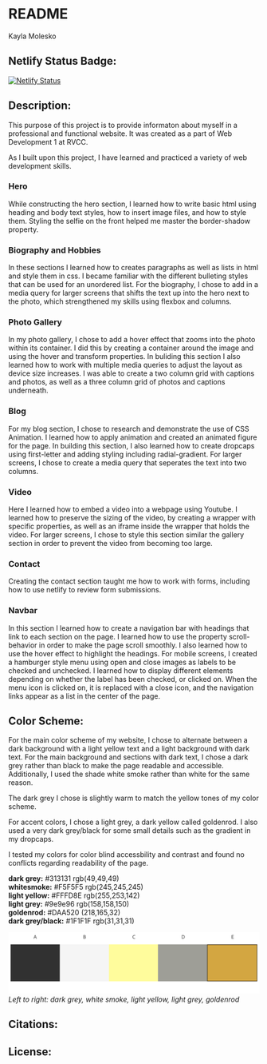# README

Kayla Molesko

## Netlify Status Badge:

[![Netlify Status](https://api.netlify.com/api/v1/badges/39c5ed1f-89fe-40da-89be-7a3ba3c69f7e/deploy-status)](https://app.netlify.com/sites/about-me-kmolesko/deploys)

## Description:

This purpose of this project is to provide informaton about myself in a professional and functional website. It was created as a part of Web Development 1 at RVCC.

As I built upon this project, I have learned and practiced a variety of web development skills. 

### Hero

While constructing the hero section, I learned how to write basic html using heading and body text styles, how to insert image files, and how to style them. Styling the selfie on the front helped me master the border-shadow property. 

### Biography and Hobbies

In these sections I learned how to creates paragraphs as well as lists in html and style them in css. I became familiar with the different bulleting styles that can be used for an unordered list. For the biography, I chose to add in a media query for larger screens that shifts the text up into the hero next to the photo, which strengthened my skills using flexbox and columns. 

### Photo Gallery

In my photo gallery, I chose to add a hover effect that zooms into the photo within its container. I did this by creating a container around the image and using the hover and transform properties. In buliding this section I also learned how to work with multiple media queries to adjust the layout as device size increases. I was able to create a two column grid with captions and photos, as well as a three column grid of photos and captions underneath.

### Blog

For my blog section, I chose to research and demonstrate the use of CSS Animation. I learned how to apply animation and created an animated figure for the page. In building this section, I also learned how to create dropcaps using first-letter and adding styling including radial-gradient. For larger screens, I chose to create a media query that seperates the text into two columns.

### Video

Here I learned how to embed a video into a webpage using Youtube. I learned how  to preserve the sizing of the video, by creating a wrapper with specific properties, as well as an iframe inside the wrapper that holds the video. For larger screens, I chose to style this section similar the gallery section in order to prevent the video from becoming too large.

### Contact

Creating the contact section taught me how to work with forms, including how to use netlify to review form submissions. 

### Navbar

In this section I learned how to create a navigation bar with headings that link to each section on the page. I learned how to use the property scroll-behavior in order to make the page scroll smoothly. I also learned how to use the hover effect to highlight the headings. For mobile screens, I created a hamburger style menu using open and close images as labels to be checked and unchecked. I learned how to display different elements depending on whether the label has been checked, or clicked on. When the menu icon is clicked on, it is replaced with a close icon, and the navigation links appear as a list in the center of the page. 

## Color Scheme:

For the main color scheme of my website, I chose to alternate between a dark background with a light yellow text and a light background with dark text. For the main background and sections with dark text, I chose a dark grey rather than black to make the page readable and accessible. Additionally, I used the shade white smoke rather than white for the same reason. 

The dark grey I chose is slightly warm to match the yellow tones of my color scheme.

For accent colors, I chose a light grey, a dark yellow called goldenrod. I also used a very dark grey/black for some small details such as the gradient in my dropcaps. 

I tested my colors for color blind accessbility and contrast and found no conflicts regarding readability of the page.<br>

**dark grey:** #313131 rgb(49,49,49) <br>
**whitesmoke:** #F5F5F5 rgb(245,245,245) <br>
**light yellow:** #FFFD8E rgb(255,253,142) <br>
**light grey:** #9e9e96 rgb(158,158,150) <br>
**goldenrod:** #DAA520 (218,165,32) <br>
**dark grey/black:** #1F1F1F rgb(31,31,31)<br>

![colors](img/colors.png)<br>
*Left to right: dark grey, white smoke, light yellow, light grey, goldenrod* 

## Citations:



## License:

